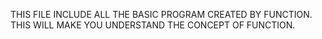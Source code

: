 THIS FILE INCLUDE ALL THE BASIC PROGRAM CREATED BY FUNCTION.
THIS WILL MAKE YOU UNDERSTAND THE CONCEPT OF FUNCTION.
